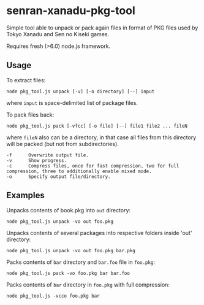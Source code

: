 # senran-xanadu-pkg-tool
Simple tool able to unpack or pack again files in format of PKG files used by Tokyo Xanadu and Sen no Kiseki games.

Requires fresh (>6.0) node.js framework.

## Usage
To extract files:

    node pkg_tool.js unpack [-v] [-o directory] [--] input

where `input` is space-delimited list of package files.

To pack files back:

    node pkg_tool.js pack [-vfcc] [-o file] [--] file1 file2 ... fileN

where `fileN` also can be a directory, in that case all files from this directory will be packed (but not from subdirectories).

    -f      Overwrite output file.
    -v      Show progress.
    -c      Compress files, once for fast compression, two for full compression, three to additionally enable mixed mode.
    -o      Specify output file/directory.

## Examples

Unpacks contents of book.pkg into `out` directory:

    node pkg_tool.js unpack -vo out foo.pkg
    
Unpacks contents of several packages into respective folders inside 'out' directory:

    node pkg_tool.js unpack -vo out foo.pkg bar.pkg

Packs contents of `bar` directory and `bar.foo` file in `foo.pkg`:

    node pkg_tool.js pack -vo foo.pkg bar bar.foo

Packs contents of `bar` directory in `foo.pkg` with full compression:

    node pkg_tool.js -vcco foo.pkg bar
